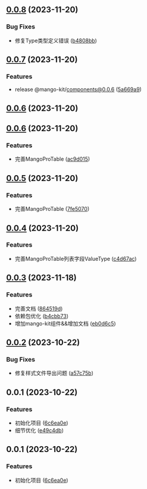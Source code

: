 ## [0.0.8](https://github.com/AlbertLin0923/mango-kit/compare/@mango-kit/components@0.0.7...@mango-kit/components@0.0.8) (2023-11-20)


### Bug Fixes

* 修复Type类型定义错误 ([b4808bb](https://github.com/AlbertLin0923/mango-kit/commit/b4808bb2576c4c8585534750175bb945b6194868))

## [0.0.7](https://github.com/AlbertLin0923/mango-kit/compare/@mango-kit/components@0.0.6...@mango-kit/components@0.0.7) (2023-11-20)


### Features

* release @mango-kit/components@0.0.6 ([5a669a9](https://github.com/AlbertLin0923/mango-kit/commit/5a669a91e139f36ce83eb0c1160329e6289b80ef))

## [0.0.6](https://github.com/AlbertLin0923/mango-kit/compare/@mango-kit/components@0.0.6...@mango-kit/components@0.0.6) (2023-11-20)

## [0.0.6](https://github.com/AlbertLin0923/mango-kit/compare/@mango-kit/components@0.0.5...@mango-kit/components@0.0.6) (2023-11-20)


### Features

* 完善MangoProTable ([ac9d015](https://github.com/AlbertLin0923/mango-kit/commit/ac9d015f46605ee8e56711faa1974f541af1d207))

## [0.0.5](https://github.com/AlbertLin0923/mango-kit/compare/@mango-kit/components@0.0.4...@mango-kit/components@0.0.5) (2023-11-20)


### Features

* 完善MangoProTable ([7fe5070](https://github.com/AlbertLin0923/mango-kit/commit/7fe5070b313b158f64c3a29fcbc2e5a887b3eff4))

## [0.0.4](https://github.com/AlbertLin0923/mango-kit/compare/@mango-kit/components@0.0.3...@mango-kit/components@0.0.4) (2023-11-20)


### Features

* 完善MangoProTable列表字段ValueType ([c4d67ac](https://github.com/AlbertLin0923/mango-kit/commit/c4d67ac413f7d3dbc91f679f8207bc7496aee14f))

## [0.0.3](https://github.com/AlbertLin0923/mango-kit/compare/@mango-kit/components@0.0.2...@mango-kit/components@0.0.3) (2023-11-18)


### Features

* 完善文档 ([864519d](https://github.com/AlbertLin0923/mango-kit/commit/864519dcf04513f8056ceda68981ab3c2a9ea605))
* 依赖包优化 ([b4cbb73](https://github.com/AlbertLin0923/mango-kit/commit/b4cbb73dc7a8de3f2abad1de58f8fd813889312e))
* 增加mango-kit组件&&增加文档 ([eb0d6c5](https://github.com/AlbertLin0923/mango-kit/commit/eb0d6c53f25174779cb930fe06a0202d2e9e56eb))

## [0.0.2](https://github.com/AlbertLin0923/mango-kit/compare/@mango-kit/components@0.0.1...@mango-kit/components@0.0.2) (2023-10-22)


### Bug Fixes

* 修复样式文件导出问题 ([a57c75b](https://github.com/AlbertLin0923/mango-kit/commit/a57c75baa213c0f6b256376aa7d94ddd1ef36075))

## 0.0.1 (2023-10-22)


### Features

* 初始化项目 ([6c6ea0e](https://github.com/AlbertLin0923/mango-kit/commit/6c6ea0e6fab12755ecde2815ae4fbe84f04f8d7b))
* 细节优化 ([e49c4db](https://github.com/AlbertLin0923/mango-kit/commit/e49c4dbe12834f08e1fa33db3529cba23a77f8d6))

## 0.0.1 (2023-10-22)


### Features

* 初始化项目 ([6c6ea0e](https://github.com/AlbertLin0923/mango-kit/commit/6c6ea0e6fab12755ecde2815ae4fbe84f04f8d7b))

